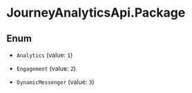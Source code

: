 # JourneyAnalyticsApi.Package

## Enum


* `Analytics` (value: `1`)

* `Engagement` (value: `2`)

* `DynamicMessenger` (value: `3`)


